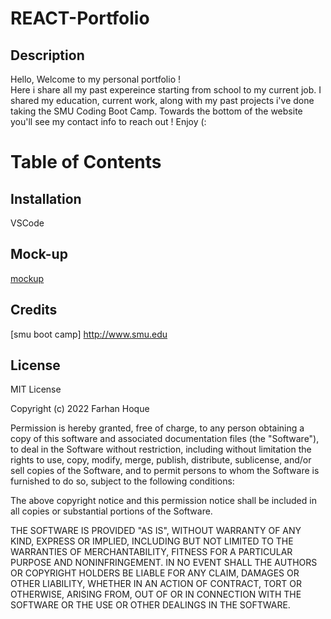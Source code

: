 # REACT-Portfolio

## Description 

Hello, Welcome to my personal portfolio ! </br>
Here i share all my past expereince starting from school to my current job. I shared my education, current work, along with my past projects i've done taking the SMU Coding Boot Camp. Towards the bottom of the website you'll see my contact info to reach out ! Enjoy (:

# Table of Contents 
 
 ## Installation 
 
 VSCode

 ## Mock-up

[mockup](./assets/images/mockUp.png)

 ## Credits 

 [smu boot camp] http://www.smu.edu

 ## License 
 MIT License

Copyright (c) 2022 Farhan Hoque

Permission is hereby granted, free of charge, to any person obtaining a copy
of this software and associated documentation files (the "Software"), to deal
in the Software without restriction, including without limitation the rights
to use, copy, modify, merge, publish, distribute, sublicense, and/or sell
copies of the Software, and to permit persons to whom the Software is
furnished to do so, subject to the following conditions:

The above copyright notice and this permission notice shall be included in all
copies or substantial portions of the Software.

THE SOFTWARE IS PROVIDED "AS IS", WITHOUT WARRANTY OF ANY KIND, EXPRESS OR
IMPLIED, INCLUDING BUT NOT LIMITED TO THE WARRANTIES OF MERCHANTABILITY,
FITNESS FOR A PARTICULAR PURPOSE AND NONINFRINGEMENT. IN NO EVENT SHALL THE
AUTHORS OR COPYRIGHT HOLDERS BE LIABLE FOR ANY CLAIM, DAMAGES OR OTHER
LIABILITY, WHETHER IN AN ACTION OF CONTRACT, TORT OR OTHERWISE, ARISING FROM,
OUT OF OR IN CONNECTION WITH THE SOFTWARE OR THE USE OR OTHER DEALINGS IN THE
SOFTWARE.
